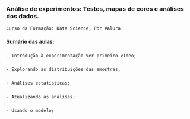 ###  Análise de experimentos: Testes, mapas de cores e análises dos dados.
    Curso da Formação: Data Science, Por #Alura

#### Sumário das aulas:

###
    - Introdução à experimentação Ver primeiro vídeo;
###
    - Explorando as distribuições das amostras;
###
    - Análises estatísticas;
###
    - Atualizando as análises;
###
    - Usando o modelo;